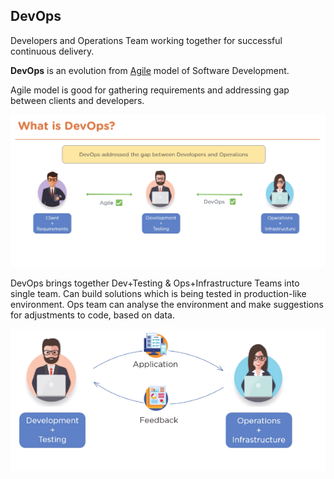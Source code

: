 ## DevOps

Developers and Operations Team working together for successful continuous delivery.

**DevOps** is an evolution from [Agile](./WaterfallAgile.md) model of Software Development.

Agile model is good for gathering requirements and addressing gap between clients and developers.

<img src="../Assets/whatisdevops.png" alt="pic"/>

DevOps brings together Dev+Testing & Ops+Infrastructure Teams into single team. Can build solutions which is being tested in production-like environment. Ops team can analyse the environment and make suggestions for adjustments to code, based on data.

<img src="../Assets/devandops.png" alt="pic"/>
